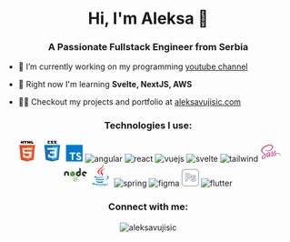 <h1 align="center">Hi, I'm Aleksa 👋</h1>
<h3 align="center">A Passionate Fullstack Engineer from Serbia</h3>

- 🔭 I’m currently working on my programming [youtube channel](https://www.youtube.com/channel/UCaeH3VvDRdsOmlKWgX1-Xaw)

- 🌱 Right now I'm learning **Svelte, NextJS, AWS**

- 👨‍💻 Checkout my projects and portfolio at [aleksavujisic.com](https://aleksavujisic.com)

<h3 align="center">Technologies I use:</h3>
<p align="center">
<img src="https://raw.githubusercontent.com/devicons/devicon/master/icons/html5/html5-original-wordmark.svg" alt="html5" width="40" height="37"/> 
<img src="https://raw.githubusercontent.com/devicons/devicon/master/icons/css3/css3-original-wordmark.svg" alt="css3" width="40" height="37"/> 
<img src="https://raw.githubusercontent.com/devicons/devicon/master/icons/typescript/typescript-original.svg" alt="typescript" width="30" height="30"/>
<img src="https://angular.io/assets/images/logos/angular/angular.svg" alt="angular" width="40" height="40"/> 
<img src="https://upload.wikimedia.org/wikipedia/commons/thumb/a/a7/React-icon.svg/1024px-React-icon.svg.png" alt="react" width="35" height="30"/>
<img src="https://upload.wikimedia.org/wikipedia/commons/thumb/9/95/Vue.js_Logo_2.svg/1024px-Vue.js_Logo_2.svg.png" alt="vuejs" width="30" height="30"/>
<img src="https://upload.wikimedia.org/wikipedia/commons/1/1b/Svelte_Logo.svg" alt="svelte" width="35" height="35"/>
<img src="https://www.vectorlogo.zone/logos/tailwindcss/tailwindcss-icon.svg" alt="tailwind" width="40" height="40"/>
<img src="https://raw.githubusercontent.com/devicons/devicon/master/icons/sass/sass-original.svg" alt="sass" width="35" height="35"/> 
<img src="https://raw.githubusercontent.com/devicons/devicon/master/icons/nodejs/nodejs-original-wordmark.svg" alt="nodejs" width="40" height="40"/>
<img src="https://raw.githubusercontent.com/devicons/devicon/master/icons/java/java-original.svg" alt="java" width="40" height="40"/>
<img src="https://www.vectorlogo.zone/logos/springio/springio-icon.svg" alt="spring" width="30" height="30"/>
<img src="https://www.vectorlogo.zone/logos/figma/figma-icon.svg" alt="figma" width="30" height="30"/>
<img src="https://raw.githubusercontent.com/devicons/devicon/master/icons/photoshop/photoshop-line.svg" alt="photoshop" width="30" height="30"/> 
<img src="https://www.vectorlogo.zone/logos/flutterio/flutterio-icon.svg" alt="flutter" width="30" height="30"/>
</p>

<h3 align="center">Connect with me:</h3>
<p align="center">
<a style="text-decoration:none" href="https://linkedin.com/in/aleksavujisic" target="blank"><img align="center" src="https://raw.githubusercontent.com/rahuldkjain/github-profile-readme-generator/master/src/images/icons/Social/linked-in-alt.svg" alt="aleksavujisic" height="30" width="40" /></a> </p>
